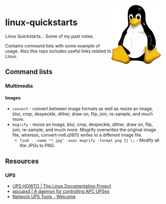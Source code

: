 <img src="assets/Tux.svg" alt="Linux (Tux)" style="width: 160px;" align="right">

# linux-quickstarts
Linux Quickstarts... Some of my past notes.

Contains command lists with some example of usage. Also this repo includes useful links related to Linux.

## Command lists
### Multimedia
#### Images
- `convert` - convert between image formats as well as resize an image, blur, crop, despeckle, dither, draw on, flip, join, re-sample, and much more.
- `mogrify` - resize an image, blur, crop, despeckle, dither, draw on, flip, join, re-sample, and much more. Mogrify overwrites the original image file, whereas, convert-im6.q16(1) writes to a different image file.
    - `find . -name "*.jpg" -exec mogrify -format png {} \;` - Modify all the JPGs to PNG.

## Resources
### UPS
- [UPS HOWTO | The Linux Documentation Project](https://tldp.org/HOWTO/html_single/UPS-HOWTO/)
- [apcupsd | A daemon for controlling APC UPSes](http://www.apcupsd.org/)
- [Network UPS Tools - Welcome](https://networkupstools.org/)

